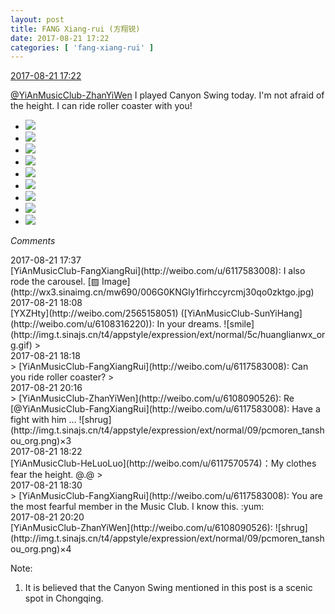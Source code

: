 ```yaml
---
layout: post
title: FANG Xiang-rui (方翔锐)
date: 2017-08-21 17:22
categories: [ 'fang-xiang-rui' ]
---
```


<div class="weibo-info">
  <a href="http://weibo.com/6117583008/Fi8HynTQW">2017-08-21 17:22</a>
</div>

[@YiAnMusicClub-ZhanYiWen](http://weibo.com/u/6108090526) I played Canyon Swing today. I'm not afraid of the height. I can ride roller coaster with you!

<!-- more -->

<ul class="weibo-pic-list-3">
  <li class="weibo-pic">
    <a href="http://wx4.sinaimg.cn/mw690/006G0KNGly1firgvppzxtj30ku0rsqbr.jpg"><img src="http://wx4.sinaimg.cn/thumb150/006G0KNGly1firgvppzxtj30ku0rsqbr.jpg" /></a>
  </li>
  <li class="weibo-pic">
    <a href="http://wx1.sinaimg.cn/mw690/006G0KNGly1firgvqcv5yj30k00zkaes.jpg"><img src="http://wx1.sinaimg.cn/thumb150/006G0KNGly1firgvqcv5yj30k00zkaes.jpg" /></a>
  </li>
  <li class="weibo-pic">
    <a href="http://wx1.sinaimg.cn/mw690/006G0KNGly1firgvr8632j30ku0rsgvf.jpg"><img src="http://wx1.sinaimg.cn/thumb150/006G0KNGly1firgvr8632j30ku0rsgvf.jpg" /></a>
  </li>
  <li class="weibo-pic">
    <a href="http://wx4.sinaimg.cn/mw690/006G0KNGly1firgvrtasuj30fe0m8djc.jpg"><img src="http://wx4.sinaimg.cn/thumb150/006G0KNGly1firgvrtasuj30fe0m8djc.jpg" /></a>
  </li>
  <li class="weibo-pic">
    <a href="http://wx2.sinaimg.cn/mw690/006G0KNGly1firgvsh9hrj30go0m8n0l.jpg"><img src="http://wx2.sinaimg.cn/thumb150/006G0KNGly1firgvsh9hrj30go0m8n0l.jpg" /></a>
  </li>
  <li class="weibo-pic">
    <a href="http://wx2.sinaimg.cn/mw690/006G0KNGly1firgvt3h09j30go0m8jv2.jpg"><img src="http://wx2.sinaimg.cn/thumb150/006G0KNGly1firgvt3h09j30go0m8jv2.jpg" /></a>
  </li>
  <li class="weibo-pic">
    <a href="http://wx2.sinaimg.cn/mw690/006G0KNGly1firgvous87j30go0m8di3.jpg"><img src="http://wx2.sinaimg.cn/thumb150/006G0KNGly1firgvous87j30go0m8di3.jpg" /></a>
  </li>
  <li class="weibo-pic">
    <a href="http://wx4.sinaimg.cn/mw690/006G0KNGly1firgvttvywj30go0m8wgn.jpg"><img src="http://wx4.sinaimg.cn/thumb150/006G0KNGly1firgvttvywj30go0m8wgn.jpg" /></a>
  </li>
  <li class="weibo-pic">
    <a href="http://wx1.sinaimg.cn/mw690/006G0KNGly1firgvumxmoj30rs0kun2p.jpg"><img src="http://wx1.sinaimg.cn/thumb150/006G0KNGly1firgvumxmoj30rs0kun2p.jpg" /></a>
  </li>
</ul>

*Comments*

<div class="weibo-info">2017-08-21 17:37</div>
[YiAnMusicClub-FangXiangRui](http://weibo.com/u/6117583008): I also rode the carousel. [▨ Image](http://wx3.sinaimg.cn/mw690/006G0KNGly1firhccyrcmj30qo0zktgo.jpg)

<div class="weibo-info">2017-08-21 18:08</div>
[YXZHty](http://weibo.com/2565158051) ([YiAnMusicClub-SunYiHang](http://weibo.com/u/6108316220)): In your dreams. ![smile](http://img.t.sinajs.cn/t4/appstyle/expression/ext/normal/5c/huanglianwx_org.gif)
> <div class="weibo-info">2017-08-21 18:18</div>
> [YiAnMusicClub-FangXiangRui](http://weibo.com/u/6117583008): Can you ride roller coaster?
> <div class="weibo-info">2017-08-21 20:16</div>
> [YiAnMusicClub-ZhanYiWen](http://weibo.com/u/6108090526): Re [@YiAnMusicClub-FangXiangRui](http://weibo.com/u/6117583008): Have a fight with him … ![shrug](http://img.t.sinajs.cn/t4/appstyle/expression/ext/normal/09/pcmoren_tanshou_org.png)×3

<div class="weibo-info">2017-08-21 18:22</div>
[YiAnMusicClub-HeLuoLuo](http://weibo.com/u/6117570574)：My clothes fear the height. @.@
> <div class="weibo-info">2017-08-21 18:30</div>
> [YiAnMusicClub-FangXiangRui](http://weibo.com/u/6117583008): You are the most fearful member in the Music Club. I know this. :yum:

<div class="weibo-info">2017-08-21 20:20</div>
[YiAnMusicClub-ZhanYiWen](http://weibo.com/u/6108090526): ![shrug](http://img.t.sinajs.cn/t4/appstyle/expression/ext/normal/09/pcmoren_tanshou_org.png)×4

Note:
1. It is believed that the Canyon Swing mentioned in this post is a scenic spot in Chongqing.
